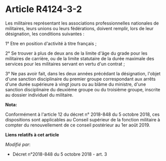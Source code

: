 # Article R4124-3-2

Les militaires représentant les associations professionnelles nationales de militaires, leurs unions ou leurs fédérations,
doivent remplir, lors de leur désignation, les conditions suivantes :

1° Etre en position d'activité à titre français ;

2° Se trouver à plus de deux ans de la limite d'âge du grade pour les militaires de carrière, ou de la limite statutaire de
la durée maximale des services pour les militaires servant en vertu d'un contrat ;

3° Ne pas avoir fait, dans les deux années précédant la désignation, l'objet d'une sanction disciplinaire du premier groupe
correspondant aux arrêts d'une durée supérieure à vingt jours ou au blâme du ministre, d'une sanction disciplinaire du
deuxième groupe ou du troisième groupe, inscrite au dossier individuel du militaire.

**Nota:**

Conformément à l'article 12 du décret n° 2018-848 du 5 octobre 2018, ces dispositions sont applicables au Conseil supérieur
de la fonction militaire à compter du renouvellement de ce conseil postérieur au 1er août 2019.

**Liens relatifs à cet article**

_Modifié par_:

  - Décret n°2018-848 du 5 octobre 2018 - art. 3
